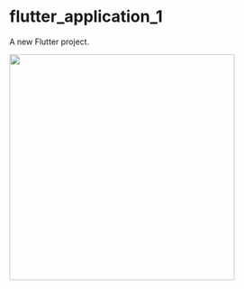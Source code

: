 # flutter_application_1

A new Flutter project.

<img src="https://user-images.githubusercontent.com/60323598/186375813-695dab61-7e04-45bb-b259-23ee855493e7.png" height="400" >

